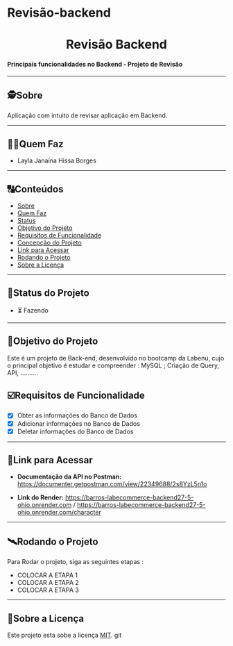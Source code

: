 # Revisão-backend


<h1 align="center">
     Revisão Backend
</h1>

<h4 align="left">
    Principais funcionalidades no Backend - Projeto de Revisão
</h4>

---

##  🕵Sobre

Aplicação com intuito de revisar aplicação em Backend. 

---

##  👩🏾Quem Faz 

- Layla Janaína Hissa Borges


---
##  🔠Conteúdos

<!--ts-->
   * [Sobre](#sobre)
   * [Quem Faz](#-quem-faz)
   * [Status](#status)
   * [Objetivo do Projeto](#objetivo-do-projeto)
   * [Requisitos de Funcionalidade](#requisitos-de-funcionalidade)
   * [Concepção do Projeto](#concepcao-do-projeto)
   * [Link para Acessar](#link-para-acessar)
   * [Rodando o Projeto](#rodando-o-projeto)
   * [Sobre a Licença](#sobre-a-licença)
<!--te-->


---
##  🧭Status do Projeto

 - ⏳ Fazendo

---

##  🎯Objetivo do Projeto

Este é um projeto de Back-end, desenvolvido no bootcamp da Labenu, cujo o principal objetivo é estudar e compreender :  MySQL ; Criação de Query, API, .......... 


## ☑️Requisitos de Funcionalidade

- [x] Obter as informações do Banco de Dados
- [x] Adicionar informações no Banco de Dados
- [x] Deletar informações do Banco de Dados

---

## 🔗Link para Acessar

- **Documentação da API no Postman:** https://documenter.getpostman.com/view/22349688/2s8YzL5n1o

- **Link do Render:** https://barros-labecommerce-backend27-5-ohio.onrender.com / https://barros-labecommerce-backend27-5-ohio.onrender.com/character

---


## 🛰Rodando o Projeto

Para Rodar o projeto, siga as seguintes etapas :

- COLOCAR A ETAPA 1
- COLOCAR A ETAPA 2
- COLOCAR A ETAPA 3


---

## 📝Sobre a Licença

Este projeto esta sobe a licença [MIT](./LICENSE).
git
